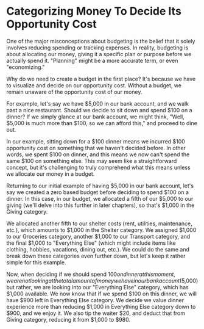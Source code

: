 # Categorizing Money To Decide Its Opportunity Cost

One of the major misconceptions about budgeting is the belief that it solely involves reducing spending or tracking expenses. In reality, budgeting is about allocating our money, giving it a specific plan or purpose before we actually spend it. "Planning" might be a more accurate term, or even "economizing."

Why do we need to create a budget in the first place? It's because we have to visualize and decide on our opportunity cost. Without a budget, we remain unaware of the opportunity cost of our money.

For example, let's say we have $5,000 in our bank account, and we walk past a nice restaurant. Should we decide to sit down and spend $100 on a dinner? If we simply glance at our bank account, we might think, "Well, $5,000 is much more than $100, so we can afford this," and proceed to dine out.&#x20;

In our example, sitting down for a $100 dinner means we incurred $100 opportunity cost on something that we haven't decided before. In other words, we spent $100 on dinner, and this means we now can't spend the same $100 on something else. This may seem like a straightforward concept, but it's challenging to truly comprehend what this means unless we allocate our money in a budget.

Returning to our initial example of having $5,000 in our bank account, let's say we created a zero based budget before deciding to spend $100 on a dinner. In this case, in our budget, we allocated a fifth of our $5,000 to our giving (we'll delve into this further in later chapters), so that's $1,000 in the Giving category.&#x20;

We allocated another fifth to our shelter costs (rent, utilities, maintenance, etc.), which amounts to $1,000 in the Shelter category. We assigned $1,000 to our Groceries category, another $1,000 to our Transport category, and the final $1,000 to "Everything Else" (which might include items like clothing, hobbies, vacations, dining out, etc.). We could do the same and break down these categories even further down, but let's keep it rather simple for this example.

Now, when deciding if we should spend $100 on dinner at this moment, we are not looking at the total amount of money we have in our bank account ($5,000) but rather, we are looking into our "Everything Else" category, which has $1,000 available. We now know that if we spend $100 on this dinner, we will have $900 left in Everything Else category. We decide we value dinner experience more than reducing $1,000 in Everything Else category down to $900, and we enjoy it. We also tip the waiter $20, and deduct that from Giving category, reducing it from $1,000 to $980.
